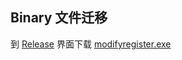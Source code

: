 ## Binary 文件迁移

到 [Release](https://github.com/BriFuture/blog-code-example/releases) 界面下载 [modifyregister.exe](https://github.com/BriFuture/blog-code-example/releases/download/v0.0.1/modifyregister.exe)